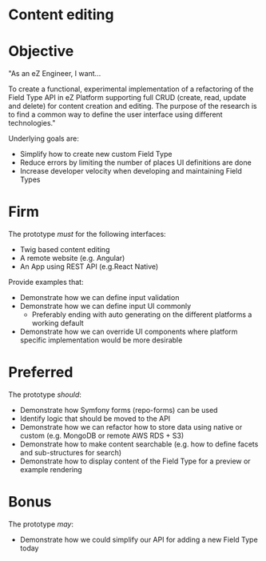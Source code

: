 # Content editing


# Objective

"As an eZ Engineer, I want...

To create a functional, experimental implementation of a refactoring of the Field Type API in eZ Platform supporting full CRUD (create, read, update and delete) for content creation and editing. The purpose of the research is to find a common way to define the user interface using different technologies."

Underlying goals are:

* Simplify how to create new custom Field Type
* Reduce errors by limiting the number of places UI definitions are done
* Increase developer velocity when developing and maintaining Field Types

# Firm

The prototype *must* for the following interfaces:
* Twig based content editing
* A remote website (e.g. Angular)
* An App using REST API (e.g.React Native)

Provide examples that:

* Demonstrate how we can define input validation
* Demonstrate how we can define input UI commonly
    * Preferably ending with auto generating on the different platforms a working default
* Demonstrate how we can override UI components where platform specific implementation would be more desirable


# Preferred

The prototype *should*:
* Demonstrate how Symfony forms (repo-forms) can be used
* Identify logic that should be moved to the API
* Demonstrate how we can refactor how to store data using native or custom (e.g. MongoDB or remote AWS RDS + S3)
* Demonstrate how to make content searchable (e.g. how to define facets and sub-structures for search)
* Demonstrate how to display content of the Field Type for a preview or example rendering


# Bonus

The prototype *may*:

* Demonstrate how we could simplify our API for adding a new Field Type today
